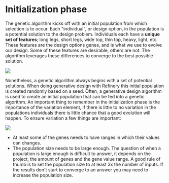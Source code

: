 # Initialization phase

The genetic algorithm kicks off with an initial population from which selection is to occur. Each "individual", or design option, in the population is a potential solution to the design problem. Individuals each have a **unique set of features**; long legs, short legs, wide top, thin top, heavy, light, etc. These features are the design options genes, and is what we use to evolve our design. Some of these features are desirable, others are not. The algorithm leverages these differences to converge to the best possible solution.

![](https://github.com/martinstacey/RefineryPrimer/tree/f565c2e5d3b423678fe7a90e35b5b52984bbd6fd/.gitbook/assets/initialization1.png)

Nonetheless, a genetic algorithm always begins with a set of potential solutions. When doing generative design with Refinery this initial population is created randomly based on a seed. Often, a generative design algorithm is used to create an initial population that can be fed into a genetic algorithm. An important thing to remember in the initialization phase is the importance of the variation element, if there is little to no variation in the populations individuals there is little chance that a good evolution will happen. To ensure variation a few things are important:

![](https://github.com/martinstacey/RefineryPrimer/tree/f565c2e5d3b423678fe7a90e35b5b52984bbd6fd/.gitbook/assets/initialization2.png)

* At least some of the genes needs to have ranges in which their values can changes.
* The population size needs to be large enough. The question of when a population is large enough is difficult to answer, it depends on the project, the amount of genes and the gene value range. A good rule of thumb is to set the population size to at least 3x the number of inputs. If the results don't start to converge to an answer you may need to increase the population size.

